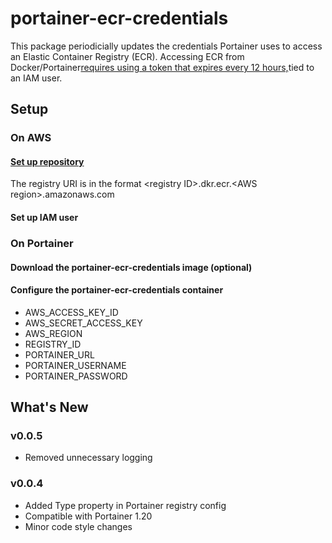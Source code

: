 # portainer-ecr-credentials

This package periodicially updates the credentials Portainer uses to access an Elastic Container Registry (ECR). Accessing ECR from Docker/Portainer[requires using a token that expires every 12 hours,](https://docs.aws.amazon.com/cli/latest/reference/ecr/get-login.html)tied to an IAM user.

## Setup

### On AWS

#### [Set up repository](https://console.aws.amazon.com/ecs/home)

The registry URI is in the format \<registry ID>.dkr.ecr.\<AWS region>.amazonaws.com

#### Set up IAM user

### On Portainer

#### Download the portainer-ecr-credentials image (optional)

#### Configure the portainer-ecr-credentials container

- AWS_ACCESS_KEY_ID
- AWS_SECRET_ACCESS_KEY
- AWS_REGION
- REGISTRY_ID
- PORTAINER_URL
- PORTAINER_USERNAME
- PORTAINER_PASSWORD

## What's New

### v0.0.5

- Removed unnecessary logging

### v0.0.4

- Added Type property in Portainer registry config
- Compatible with Portainer 1.20
- Minor code style changes